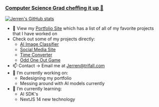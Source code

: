 ### [Computer Science Grad cheffing it up 🤌](https://trifall.com)

<!--
**Trifall/Trifall** is a ✨ _special_ ✨ repository because its `README.md` (this file) appears on your GitHub profile.

Here are some ideas to get you started:

- 🔭 I’m currently working on ...
- 🌱 I’m currently learning ...
- 👯 I’m looking to collaborate on ...
- 🤔 I’m looking for help with ...
- 💬 Ask me about ...
- 📫 How to reach me: ...
- 😄 Pronouns: ...
- ⚡ Fun fact: ...



[![Readme Card](https://github-readme-stats.vercel.app/api/pin/?username=trifall&repo=Source_Scrambler&theme=radical)](https://github.com/anuraghazra/github-readme-stats)
https://github.com/anuraghazra/github-readme-stats/blob/master/themes/README.md

-->

[![Jerren's GitHub stats](https://github-readme-stats.vercel.app/api?username=Trifall&count_private=true&show_icons=true&theme=radical&hide=stars,prs,issues,contribs&hide_rank=true)](https://github.com/anuraghazra/github-readme-stats)

- 💼 View my [Portfolio Site](https://trifall.com) which has a list of all of my favorite projects that I have worked on
- Check out some of my projects directly:
  - [AI Image Classifier](https://classify.lol)
  - [Social Media Site](https://social.trifall.com)
  - [Time Converter](https://timeconvert.xyz/)
  - [Odd One Out Game](https://https://oddone.trifall.com/)
- 📫 Contact -> Email me at [Jerren@trifall.com](mailto:Jerren@trifall.com)
- 🔭 I’m currently working on:
  - Redesigning my portfolio
  - Messing around with AI models currently
- 🌱 I’m currently learning:
  - AI SDK's
  - NextJS 14 new technology

